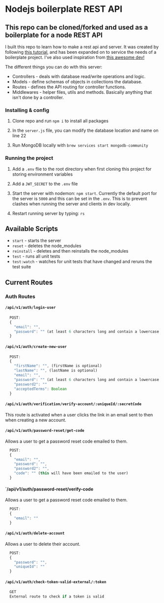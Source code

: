 # Nodejs boilerplate REST API

## This repo can be cloned/forked and used as a boilerplate for a node REST API

I built this repo to learn how to make a rest api and server. It was created by following [this tutorial](https://www.codementor.io/olatundegaruba/nodejs-restful-apis-in-10-minutes-q0sgsfhbd), and has been expanded on to service the needs of a boilerplate project. I've also used inspiration from [this awesome dev!](https://github.com/christopherliedtke)

The different things you can do with this server:

- Controllers - deals with database read/write operations and logic.
- Models - define schemas of objects in collections the database.
- Routes - defines the API routing for controller functions.
- Middlewares - helper files, utils and methods. Basically anything that isn't done by a controller.

### Installing & config

1. Clone repo and run `npm i` to install all packages

2. In the `server.js` file, you can modify the database location and name on line 22

3. Run MongoDB locally with `brew services start mongodb-community`

### Running the project

1. Add a `.env` flie to the root directory when first cloning this project for storing environment variables

2. Add a `JWT_SECRET` to the `.env` file

3. Start the server with nodemon: `npm start`. Currently the default port for the server is `5000` and this can be set in the `.env`. This is to prevent clashes when running the server and clients in dev locally.

4. Restart running server by typing: `rs`

## Available Scripts

- `start` - starts the server
- `reset` - deletes the node_modules
- `reinstall` - deletes and then reinstalls the node_modules
- `test` - runs all unit tests
- `test:watch` - watches for unit tests that have changed and reruns the test suite

## Current Routes

### Auth Routes

#### `/api/v1/auth/login-user`

```javascript
  POST:
  {
    "email": "",
    "password": "" (at least 6 characters long and contain a lowercase letter, an uppercase letter, a numeric digit and a special character.)
  }
```

#### `/api/v1/auth/create-new-user`

```javascript
  POST:
  {
    "firstName": "", (firstName is optional)
    "lastName": "", (lastName is optional)
    "email": "",
    "password": "" (at least 6 characters long and contain a lowercase letter, an uppercase letter, a numeric digit and a special character.)
    "password2": ""
    "acceptedTerms": Boolean
  }
```

#### `/api/v1/auth/verification/verify-account/:uniqueId/:secretCode`

This route is activated when a user clicks the link in an email sent to then when creating a new account.

#### `/api/v1/auth/password-reset/get-code`

Allows a user to get a password reset code emailed to them.

```javascript
  POST:
  {
    "email": "",
    "password": "",
    "password2": "",
    "code": "" (this will have been emailed to the user)
  }
```

#### `/api/v1/auth/password-reset/verify-code

Allows a user to get a password reset code emailed to them.

```javascript
  POST:
  {
    "email": ""
  }
```

#### `/api/v1/auth/delete-account`

Allows a user to delete their account.

```javascript
  POST:
  {
    "password": "",
    "uniqueId": ""
  }
```

#### `/api/v1/auth/check-token-valid-external/:token`

```javascript
  GET
  External route to check if a token is valid
```
